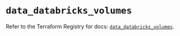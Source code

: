 # `data_databricks_volumes`

Refer to the Terraform Registry for docs: [`data_databricks_volumes`](https://registry.terraform.io/providers/databricks/databricks/1.65.0/docs/data-sources/volumes).
